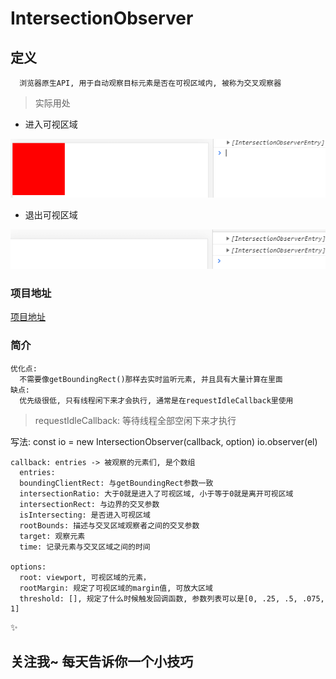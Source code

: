 # IntersectionObserver

## 定义
```
  浏览器原生API, 用于自动观察目标元素是否在可视区域内, 被称为交叉观察器
```
> 实际用处
- 进入可视区域

![进入可视区域](https://github.com/Gloomysunday28/unknow-knowledge/blob/master/Unknow%20One/enter.png '进入可视区域')

- 退出可视区域

![退出可视区域](https://github.com/Gloomysunday28/unknow-knowledge/blob/master/Unknow%20One/leave.png '退出可视区域')

### 项目地址
[项目地址](https://gloomysunday28.github.io/unknow-knowledge/Unknow%20One/Intersectionobserver.html)

### 简介
```
优化点:
  不需要像getBoundingRect()那样去实时监听元素, 并且具有大量计算在里面
缺点:
  优先级很低, 只有线程闲下来才会执行, 通常是在requestIdleCallback里使用
```
> requestIdleCallback: 等待线程全部空闲下来才执行

写法:
const io = new IntersectionObserver(callback, option)
io.observer(el)
```
callback: entries -> 被观察的元素们, 是个数组
  entries:
  boundingClientRect: 与getBoundingRect参数一致
  intersectionRatio: 大于0就是进入了可视区域, 小于等于0就是离开可视区域
  intersectionRect: 与边界的交叉参数
  isIntersecting: 是否进入可视区域
  rootBounds: 描述与交叉区域观察者之间的交叉参数
  target: 观察元素
  time: 记录元素与交叉区域之间的时间

options:
  root: viewport, 可视区域的元素，
  rootMargin: 规定了可视区域的margin值, 可放大区域
  threshold: [], 规定了什么时候触发回调函数, 参数列表可以是[0, .25, .5, .075, 1]
```

:sparkles:
## 关注我~ 每天告诉你一个小技巧